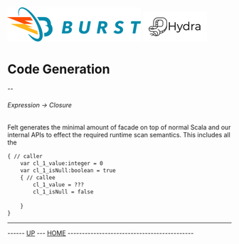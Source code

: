 ![Burst](../../../documentation/burst_h_small.png "") ![](../../doc/hydra_small.png "")
--


# Code Generation
--

###### Expression -> Closure

Felt generates the minimal amount of facade on top of normal Scala and our internal APIs to effect
the required runtime scan semantics. This includes all the 


    { // caller
        var cl_1_value:integer = 0
        var cl_1_isNull:boolean = true
        { // callee
            cl_1_value = ???
            cl_1_isNull = false
        
        }
    }

---
------ [UP](../readme.md) ---  [HOME](../../readme.md) --------------------------------------------
